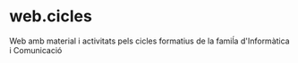 # web.cicles
Web amb material i activitats pels cicles formatius de la famiĺa d'Informàtica i Comunicació
